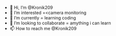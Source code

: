 - 👋 Hi, I’m @Kronik209
- 👀 I’m interested =<camera monitoring
- 🌱 I’m currently = learning coding
- 💞️ I’m looking to collaborate = amything i can learn
- 📫 How to reach me @Kronik209

<!---
Kronik209/Kronik209 is a ✨ special ✨ repository because its `README.md` (this file) appears on your GitHub profile.
You can click the Preview link to take a look at your changes.
--->
